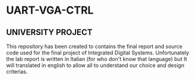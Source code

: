 # UART-VGA-CTRL

## UNIVERSITY PROJECT
This repository has been created to contains the final report and source code used for the final project of Integrated Digital Systems.
Unfortunately the lab report is written in Italian (for who don't know that language) but It will translated in english to allow all to understand our choice and design criterias.
